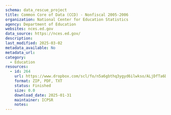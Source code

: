 ```yaml
---
schema: data_rescue_project 
title: Common Core of Data (CCD) - Nonfiscal 2005-2006
organization: National Center for Education Statistics
agency: Department of Education
websites: nces.ed.gov
data_source: https://nces.ed.gov/
description: 
last_modified: 2025-03-02
metadata_available: No
metadata_url: 
category:
  - Education 
resources:
  - id: 264
    url: https://www.dropbox.com/scl/fo/n5a6gbthq3ygyd6ilwkso/ALjDfTa6DLOrMNI_zM8_0Es?rlkey=ai7ed1mvdd5p0hbbr9yju917q&dl=0
    format: ZIP, PDF, TXT
    status: Finished
    size: 0.0
    download_date: 2025-01-31
    maintainer: ICPSR
    notes: 
---
```

